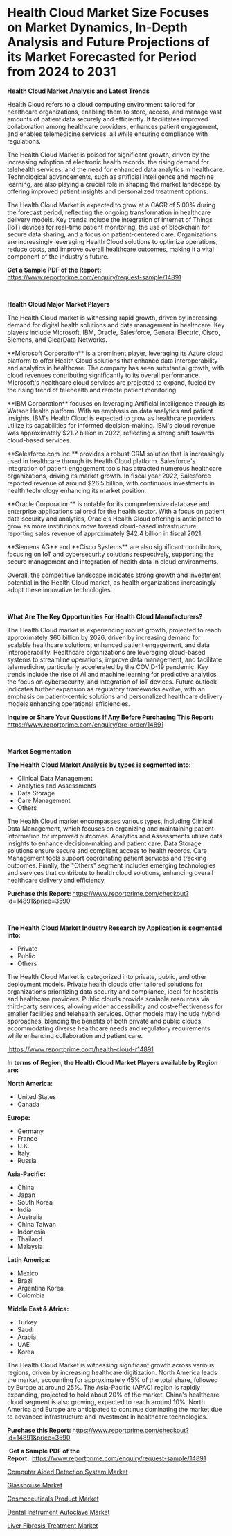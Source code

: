 <p><h1>Health Cloud Market Size Focuses on Market Dynamics, In-Depth Analysis and Future Projections of its Market Forecasted for Period from 2024 to 2031</h1></p><p><strong>Health Cloud Market Analysis and Latest Trends</strong></p>
<p><p>Health Cloud refers to a cloud computing environment tailored for healthcare organizations, enabling them to store, access, and manage vast amounts of patient data securely and efficiently. It facilitates improved collaboration among healthcare providers, enhances patient engagement, and enables telemedicine services, all while ensuring compliance with regulations.</p><p>The Health Cloud Market is poised for significant growth, driven by the increasing adoption of electronic health records, the rising demand for telehealth services, and the need for enhanced data analytics in healthcare. Technological advancements, such as artificial intelligence and machine learning, are also playing a crucial role in shaping the market landscape by offering improved patient insights and personalized treatment options.</p><p>The Health Cloud Market is expected to grow at a CAGR of 5.00% during the forecast period, reflecting the ongoing transformation in healthcare delivery models. Key trends include the integration of Internet of Things (IoT) devices for real-time patient monitoring, the use of blockchain for secure data sharing, and a focus on patient-centered care. Organizations are increasingly leveraging Health Cloud solutions to optimize operations, reduce costs, and improve overall healthcare outcomes, making it a vital component of the industry's future.</p></p>
<p><strong>Get a Sample PDF of the Report:&nbsp;</strong> <a href="https://www.reportprime.com/enquiry/request-sample/14891?utm_campaign=1720&utm_medium=2&utm_source=Github&utm_content=ia&utm_term=29112024&utm_id=health-cloud">https://www.reportprime.com/enquiry/request-sample/14891</a></p>
<p>&nbsp;</p>
<p><strong>Health Cloud Major Market Players</strong></p>
<p><p>The Health Cloud market is witnessing rapid growth, driven by increasing demand for digital health solutions and data management in healthcare. Key players include Microsoft, IBM, Oracle, Salesforce, General Electric, Cisco, Siemens, and ClearData Networks.</p><p>**Microsoft Corporation** is a prominent player, leveraging its Azure cloud platform to offer Health Cloud solutions that enhance data interoperability and analytics in healthcare. The company has seen substantial growth, with cloud revenues contributing significantly to its overall performance. Microsoft's healthcare cloud services are projected to expand, fueled by the rising trend of telehealth and remote patient monitoring.</p><p>**IBM Corporation** focuses on leveraging Artificial Intelligence through its Watson Health platform. With an emphasis on data analytics and patient insights, IBM's Health Cloud is expected to grow as healthcare providers utilize its capabilities for informed decision-making. IBM's cloud revenue was approximately $21.2 billion in 2022, reflecting a strong shift towards cloud-based services.</p><p>**Salesforce.com Inc.** provides a robust CRM solution that is increasingly used in healthcare through its Health Cloud platform. Salesforce's integration of patient engagement tools has attracted numerous healthcare organizations, driving its market growth. In fiscal year 2022, Salesforce reported revenue of around $26.5 billion, with continuous investments in health technology enhancing its market position.</p><p>**Oracle Corporation** is notable for its comprehensive database and enterprise applications tailored for the health sector. With a focus on patient data security and analytics, Oracle's Health Cloud offering is anticipated to grow as more institutions move toward cloud-based infrastructure, reporting sales revenue of approximately $42.4 billion in fiscal 2021.</p><p>**Siemens AG** and **Cisco Systems** are also significant contributors, focusing on IoT and cybersecurity solutions respectively, supporting the secure management and integration of health data in cloud environments. </p><p>Overall, the competitive landscape indicates strong growth and investment potential in the Health Cloud market, as health organizations increasingly adopt these innovative technologies.</p></p>
<p>&nbsp;</p>
<p><strong>What Are The Key Opportunities For Health Cloud Manufacturers?</strong></p>
<p><p>The Health Cloud market is experiencing robust growth, projected to reach approximately $60 billion by 2026, driven by increasing demand for scalable healthcare solutions, enhanced patient engagement, and data interoperability. Healthcare organizations are leveraging cloud-based systems to streamline operations, improve data management, and facilitate telemedicine, particularly accelerated by the COVID-19 pandemic. Key trends include the rise of AI and machine learning for predictive analytics, the focus on cybersecurity, and integration of IoT devices. Future outlook indicates further expansion as regulatory frameworks evolve, with an emphasis on patient-centric solutions and personalized healthcare delivery models enhancing operational efficiencies.</p></p>
<p><strong>Inquire or Share Your Questions If Any Before Purchasing This Report:</strong> <a href="https://www.reportprime.com/enquiry/pre-order/14891?utm_campaign=1720&utm_medium=2&utm_source=Github&utm_content=ia&utm_term=29112024&utm_id=health-cloud">https://www.reportprime.com/enquiry/pre-order/14891</a></p>
<p>&nbsp;</p>
<p><strong>Market Segmentation</strong></p>
<p><strong>The Health Cloud Market Analysis by types is segmented into:</strong></p>
<p><ul><li>Clinical Data Management</li><li>Analytics and Assessments</li><li>Data Storage</li><li>Care Management</li><li>Others</li></ul></p>
<p><p>The Health Cloud market encompasses various types, including Clinical Data Management, which focuses on organizing and maintaining patient information for improved outcomes. Analytics and Assessments utilize data insights to enhance decision-making and patient care. Data Storage solutions ensure secure and compliant access to health records. Care Management tools support coordinating patient services and tracking outcomes. Finally, the "Others" segment includes emerging technologies and services that contribute to health cloud solutions, enhancing overall healthcare delivery and efficiency.</p></p>
<p><strong>Purchase this Report:&nbsp;</strong><a href="https://www.reportprime.com/checkout?id=14891&price=3590&utm_campaign=1720&utm_medium=2&utm_source=Github&utm_content=ia&utm_term=29112024&utm_id=health-cloud">https://www.reportprime.com/checkout?id=14891&price=3590</a></p>
<p>&nbsp;</p>
<p><strong>The Health Cloud Market Industry Research by Application is segmented into:</strong></p>
<p><ul><li>Private</li><li>Public</li><li>Others</li></ul></p>
<p><p>The Health Cloud Market is categorized into private, public, and other deployment models. Private health clouds offer tailored solutions for organizations prioritizing data security and compliance, ideal for hospitals and healthcare providers. Public clouds provide scalable resources via third-party services, allowing wider accessibility and cost-effectiveness for smaller facilities and telehealth services. Other models may include hybrid approaches, blending the benefits of both private and public clouds, accommodating diverse healthcare needs and regulatory requirements while enhancing collaboration and patient care.</p></p>
<p><a href="https://www.reportprime.com/health-cloud-r14891?utm_campaign=1720&utm_medium=2&utm_source=Github&utm_content=ia&utm_term=29112024&utm_id=health-cloud">&nbsp;https://www.reportprime.com/health-cloud-r14891</a></p>
<p><strong>In terms of Region, the Health Cloud Market Players available by Region are:</strong></p>
<p>
    <p> <strong> North America: </strong>
        <ul>
            <li>United States</li>
            <li>Canada</li>
        </ul>
        </p> 
    <p> <strong> Europe: </strong>
        <ul>
            <li>Germany</li>
            <li>France</li>
            <li>U.K.</li>
            <li>Italy</li>
            <li>Russia</li>
        </ul>
        </p> 
    <p> <strong> Asia-Pacific: </strong>
        <ul>
            <li>China</li>
            <li>Japan</li>
            <li>South Korea</li>
            <li>India</li>
            <li>Australia</li>
            <li>China Taiwan</li>
            <li>Indonesia</li>
            <li>Thailand</li>
            <li>Malaysia</li>
        </ul>
        </p> 
    <p> <strong> Latin America: </strong>
        <ul>
            <li>Mexico</li>
            <li>Brazil</li>
            <li>Argentina Korea</li>
            <li>Colombia</li>
        </ul>
        </p> 
    <p> <strong> Middle East & Africa: </strong>
        <ul>
            <li>Turkey</li>
            <li>Saudi</li>
            <li>Arabia</li>
            <li>UAE</li>
            <li>Korea</li>
        </ul>
    </p>
    </p>
<p><p>The Health Cloud Market is witnessing significant growth across various regions, driven by increasing healthcare digitization. North America leads the market, accounting for approximately 45% of the total share, followed by Europe at around 25%. The Asia-Pacific (APAC) region is rapidly expanding, projected to hold about 20% of the market. China's healthcare cloud segment is also growing, expected to reach around 10%. North America and Europe are anticipated to continue dominating the market due to advanced infrastructure and investment in healthcare technologies.</p></p>
<p><strong>Purchase this Report: </strong><a href="https://www.reportprime.com/checkout?id=14891&price=3590&utm_campaign=1720&utm_medium=2&utm_source=Github&utm_content=ia&utm_term=29112024&utm_id=health-cloud">https://www.reportprime.com/checkout?id=14891&price=3590</a></p>
<p>&nbsp;<strong>Get a Sample PDF of the Report:&nbsp;&nbsp;</strong><a href="https://www.reportprime.com/enquiry/request-sample/14891?utm_campaign=1720&utm_medium=2&utm_source=Github&utm_content=ia&utm_term=29112024&utm_id=health-cloud">https://www.reportprime.com/enquiry/request-sample/14891</a></p>
<p><strong></strong></p>
<p><p><a href="https://www.linkedin.com/pulse/outlook-computer-aided-detection-system-market-2024-2031-competitive-xyqie?utm_campaign=1720&utm_medium=2&utm_source=Github&utm_content=ia&utm_term=29112024&utm_id=health-cloud">Computer Aided Detection System Market</a></p><p><a href="https://www.linkedin.com/pulse/glasshouse-market-trends-growth-outlook-2024-2031-krwwe?utm_campaign=1720&utm_medium=2&utm_source=Github&utm_content=ia&utm_term=29112024&utm_id=health-cloud">Glasshouse Market</a></p><p><a href="https://www.linkedin.com/pulse/cosmeceuticals-product-industry-insights-report-analyzing-market-0s9uf?utm_campaign=1720&utm_medium=2&utm_source=Github&utm_content=ia&utm_term=29112024&utm_id=health-cloud">Cosmeceuticals Product Market</a></p><p><a href="https://issuu.com/reportprime-2/docs/dental-instrument-autoclave-market-size-2030.pptx?utm_campaign=1720&utm_medium=2&utm_source=Github&utm_content=ia&utm_term=29112024&utm_id=health-cloud">Dental Instrument Autoclave Market</a></p><p><a href="https://issuu.com/reportprime-2/docs/liver-fibrosis-treatment-market-size-2030.pptx?utm_campaign=1720&utm_medium=2&utm_source=Github&utm_content=ia&utm_term=29112024&utm_id=health-cloud">Liver Fibrosis Treatment Market</a></p></p>